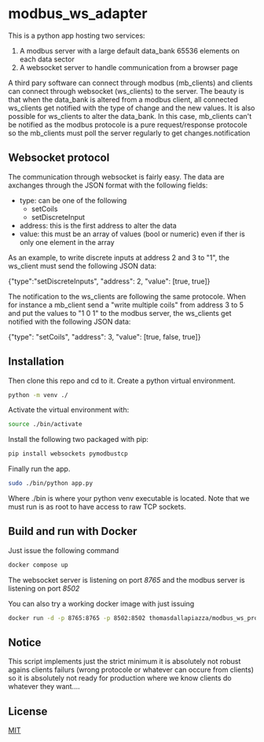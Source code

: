 # modbus_ws_adapter

This is a python app hosting two services:

1. A modbus server with a large default data_bank 65536 elements on each data sector
2. A websocket server to handle communication from a browser page

A third pary software can connect through modbus (mb_clients) and clients can connect through websocket (ws_clients) to the server.
The beauty is that when the data_bank is altered from a modbus client, all connected ws_clients get notified with the type of
change and the new values. It is also possible for ws_clients to alter the data_bank. In this case, mb_clients can't be notified as the modbus protocole is a pure request/response protocole so the mb_clients must poll the server regularly to get changes.notification

## Websocket protocol
The communication through websocket is fairly easy. The data are axchanges through the JSON format with the following fields:

- type: can be one of the following
  - setCoils
  - setDiscreteInput
- address: this is the first address to alter the data
- value: this must be an array of values (bool or numeric) even if ther is only one element in the array

As an example, to write discrete inputs at address 2 and 3 to "1", the ws_client must send the following JSON data:

{"type":"setDiscreteInputs", "address": 2, "value": [true, true]}

The notification to the ws_clients are following the same protocole. When for instance a mb_client send a "write multiple coils" 
from address 3 to 5 and put the values to "1 0 1" to the modbus server, the ws_clients get notified with the following JSON data:

{"type": "setCoils", "address": 3, "value": [true, false, true]}

## Installation

Then clone this repo and cd to it. Create a python virtual environment.

```bash
python -m venv ./
```

Activate the virtual environment with:

```bash
source ./bin/activate
```

Install the following two packaged with pip:

```bash
pip install websockets pymodbustcp
```
Finally run the app.

```bash
sudo ./bin/python app.py 
```
Where ./bin is where your python venv executable is located. Note that we must run is as root to have access to raw TCP sockets.

## Build and run with Docker
Just issue the following command

```bash
docker compose up
```

The websocket server is listening on port *8765* and the modbus server is listening on port *8502*

You can also try a working docker image with just issuing

```bash
docker run -d -p 8765:8765 -p 8502:8502 thomasdallapiazza/modbus_ws_proxy
```

## Notice

This script implements just the strict minimum it is absolutely not robust agains clients failurs (wrong protocole or whatever can occure from clients) so it is absolutely not ready for production where we know clients do whatever they want....

## License

[MIT](https://choosealicense.com/licenses/mit/)
